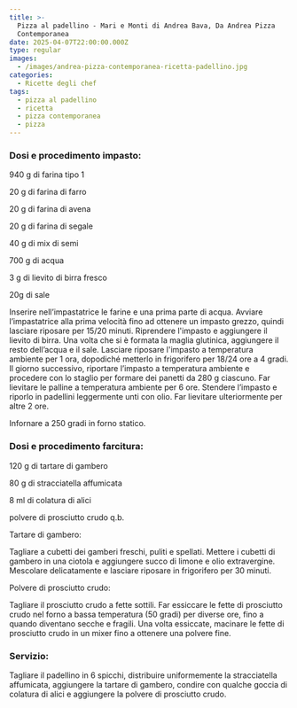 ```yaml
---
title: >-
  Pizza al padellino - Mari e Monti di Andrea Bava, Da Andrea Pizza
  Contemporanea
date: 2025-04-07T22:00:00.000Z
type: regular
images:
  - /images/andrea-pizza-contemporanea-ricetta-padellino.jpg
categories:
  - Ricette degli chef
tags:
  - pizza al padellino
  - ricetta
  - pizza contemporanea
  - pizza
---
```


### Dosi e procedimento impasto:

940 g di farina tipo 1 

20 g di farina di farro

20 g di farina di avena

20 g di farina di segale

40 g di mix di semi

700 g di acqua

3 g di lievito di birra fresco

20g di sale

Inserire nell’impastatrice le farine e una prima parte di acqua. Avviare l’impastatrice alla prima velocità fino ad ottenere un impasto grezzo, quindi lasciare riposare per 15/20 minuti. Riprendere l'impasto e aggiungere il lievito di birra. Una volta che si è formata la maglia glutinica, aggiungere il resto dell’acqua e il sale. Lasciare riposare l'impasto a temperatura ambiente per 1 ora, dopodiché metterlo in frigorifero per 18/24 ore a 4 gradi. Il giorno successivo, riportare l’impasto a temperatura ambiente e procedere con lo staglio per formare dei panetti da 280 g ciascuno. Far lievitare le palline a temperatura ambiente per 6 ore. Stendere l’impasto e riporlo in padellini leggermente unti con olio. Far lievitare ulteriormente per altre 2 ore.

Infornare a 250 gradi in forno statico.

### Dosi e procedimento farcitura:

120 g di tartare di gambero

80 g di stracciatella affumicata

8 ml di colatura di alici

polvere di prosciutto crudo q.b.

Tartare di gambero:

Tagliare a cubetti dei gamberi freschi, puliti e spellati. Mettere i cubetti di gambero in una ciotola e aggiungere succo di limone e olio extravergine. Mescolare delicatamente e lasciare riposare in frigorifero per 30 minuti.

Polvere di prosciutto crudo:

Tagliare il prosciutto crudo a fette sottili. Far essiccare le fette di prosciutto crudo nel forno a bassa temperatura (50 gradi) per diverse ore, fino a quando diventano secche e fragili. Una volta essiccate, macinare le fette di prosciutto crudo in un mixer fino a ottenere una polvere fine.

### Servizio:

Tagliare il padellino in 6 spicchi, distribuire uniformemente la stracciatella affumicata, aggiungere la tartare di gambero, condire con qualche goccia di colatura di alici e aggiungere la polvere di prosciutto crudo.
